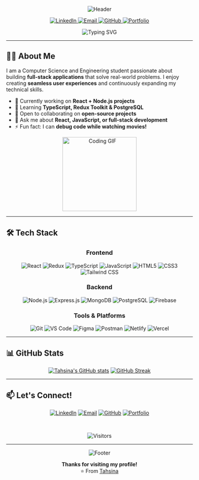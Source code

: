 <div align="center">

<!-- Animated header with gradient waves -->
![Header](https://capsule-render.vercel.app/api?type=waving&color=gradient&height=200&section=header&text=Tahsina%20Tanvin&fontSize=70&fontAlignY=35&animation=fadeIn&desc=Full-Stack%20Developer&descAlignY=55&descSize=20)

<!-- Social badges -->
<div>
  <a href="https://www.linkedin.com/in/tahsina-tanvin-8a49162b3/" target="_blank">
    <img src="https://img.shields.io/badge/LinkedIn-0077B5?style=for-the-badge&logo=linkedin&logoColor=white" alt="LinkedIn"/>
  </a>
  <a href="mailto:tahsinatanvin274@gmail.com">
    <img src="https://img.shields.io/badge/Email-EA4335?style=for-the-badge&logo=gmail&logoColor=white" alt="Email"/>
  </a>
  <a href="https://github.com/Tahsina2226" target="_blank">
    <img src="https://img.shields.io/badge/GitHub-181717?style=for-the-badge&logo=github&logoColor=white" alt="GitHub"/>
  </a>
  <a href="#">
    <img src="https://my-portfolio-o6bp.onrender.com/" alt="Portfolio"/>
  </a>
</div>

<!-- Typing animation -->
![Typing SVG](https://readme-typing-svg.herokuapp.com?font=Fira+Code&pause=1000&color=FF7F50&center=true&vCenter=true&width=435&lines=Full-Stack+Developer;Problem+Solver;Tech+Enthusiast;React+Lover;Clean+Code+Advocate)

</div>

---

## 👩‍💻 About Me
I am a Computer Science and Engineering student passionate about building **full-stack applications** that solve real-world problems. I enjoy creating **seamless user experiences** and continuously expanding my technical skills.  

- 🔭 Currently working on **React + Node.js projects**  
- 🌱 Learning **TypeScript, Redux Toolkit & PostgreSQL**  
- 👯 Open to collaborating on **open-source projects**  
- 💬 Ask me about **React, JavaScript, or full-stack development**  
- ⚡ Fun fact: I can **debug code while watching movies!**

<div align="center">
  <img src="https://media.giphy.com/media/LMcB8XospGZO8UQq87/giphy.gif" width="200" alt="Coding GIF">
</div>

---

## 🛠️ Tech Stack

<div align="center">

### Frontend
![React](https://img.shields.io/badge/React-20232A?style=for-the-badge&logo=react&logoColor=61DAFB)
![Redux](https://img.shields.io/badge/Redux-593D88?style=for-the-badge&logo=redux&logoColor=white)
![TypeScript](https://img.shields.io/badge/TypeScript-007ACC?style=for-the-badge&logo=typescript&logoColor=white)
![JavaScript](https://img.shields.io/badge/JavaScript-F7DF1E?style=for-the-badge&logo=javascript&logoColor=black)
![HTML5](https://img.shields.io/badge/HTML5-E34F26?style=for-the-badge&logo=html5&logoColor=white)
![CSS3](https://img.shields.io/badge/CSS3-1572B6?style=for-the-badge&logo=css3&logoColor=white)
![Tailwind CSS](https://img.shields.io/badge/Tailwind_CSS-38B2AC?style=for-the-badge&logo=tailwind-css&logoColor=white)

### Backend
![Node.js](https://img.shields.io/badge/Node.js-339933?style=for-the-badge&logo=nodedotjs&logoColor=white)
![Express.js](https://img.shields.io/badge/Express.js-000000?style=for-the-badge&logo=express&logoColor=white)
![MongoDB](https://img.shields.io/badge/MongoDB-4EA94B?style=for-the-badge&logo=mongodb&logoColor=white)
![PostgreSQL](https://img.shields.io/badge/PostgreSQL-316192?style=for-the-badge&logo=postgresql&logoColor=white)
![Firebase](https://img.shields.io/badge/Firebase-FFCA28?style=for-the-badge&logo=firebase&logoColor=black)

### Tools & Platforms
![Git](https://img.shields.io/badge/Git-F05032?style=for-the-badge&logo=git&logoColor=white)
![VS Code](https://img.shields.io/badge/VS_Code-007ACC?style=for-the-badge&logo=visual-studio-code&logoColor=white)
![Figma](https://img.shields.io/badge/Figma-F24E1E?style=for-the-badge&logo=figma&logoColor=white)
![Postman](https://img.shields.io/badge/Postman-FF6C37?style=for-the-badge&logo=postman&logoColor=white)
![Netlify](https://img.shields.io/badge/Netlify-00C7B7?style=for-the-badge&logo=netlify&logoColor=white)
![Vercel](https://img.shields.io/badge/Vercel-000000?style=for-the-badge&logo=vercel&logoColor=white)

</div>

---

## 📊 GitHub Stats
<div align="center">

[![Tahsina's GitHub stats](https://github-readme-stats.vercel.app/api?username=Tahsina2226&show_icons=true&theme=radical&count_private=true&hide=issues)](https://github.com/Tahsina2226)
[![GitHub Streak](https://github-readme-streak-stats.herokuapp.com/?user=Tahsina2226&theme=radical)](https://github.com/Tahsina2226)

</div>

---

## 📫 Let's Connect!
<div align="center">

[![LinkedIn](https://img.shields.io/badge/LinkedIn-0077B5?style=for-the-badge&logo=linkedin&logoColor=white)](https://www.linkedin.com/in/tahsina-tanvin-8a49162b3/)
[![Email](https://img.shields.io/badge/Email-EA4335?style=for-the-badge&logo=gmail&logoColor=white)](mailto:tahsinatanvin274@gmail.com)
[![GitHub](https://img.shields.io/badge/GitHub-181717?style=for-the-badge&logo=github&logoColor=white)](https://github.com/Tahsina2226)
[![Portfolio](https://img.shields.io/badge/Portfolio-FF7139?style=for-the-badge&logo=google-chrome&logoColor=white)](#)

<br>

![Visitors](https://komarev.com/ghpvc/?username=Tahsina2226&color=blueviolet&style=flat-square)

</div>

---

<div align="center">

<!-- Footer with waving animation -->
![Footer](https://capsule-render.vercel.app/api?type=waving&color=gradient&height=150&section=footer&animation=fadeIn)

**Thanks for visiting my profile!**  
⭐️ From [Tahsina](https://github.com/Tahsina2226)

</div>
